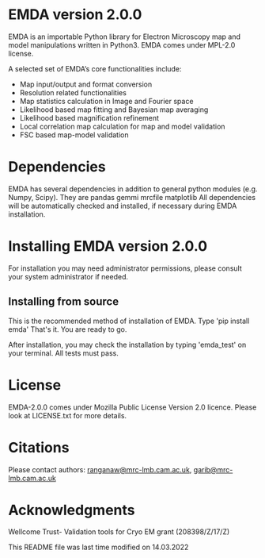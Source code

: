 EMDA version 2.0.0
===================

EMDA is an importable Python library for Electron Microscopy map and model manipulations written in Python3.
EMDA comes under MPL-2.0 license. 

A selected set of EMDA’s core functionalities include:

- Map input/output and format conversion
- Resolution related functionalities
- Map statistics calculation in Image and Fourier space
- Likelihood based map fitting and Bayesian map averaging
- Likelihood based magnification refinement
- Local correlation map calculation for map and model validation
- FSC based map-model validation


Dependencies
===================

EMDA has several dependencies in addition to general python modules (e.g. Numpy, Scipy).
They are 
pandas
gemmi
mrcfile
matplotlib
All dependencies will be automatically checked and installed, if necessary during
EMDA installation.


Installing EMDA version 2.0.0 
===============================

For installation you may need administrator permissions, 
please consult your system administrator if needed.


Installing from source
--------------------------------------------
This is the recommended method of installation of EMDA. 
Type 'pip install emda'
That's it. You are ready to go.

After installation, you may check the installation by typing
'emda_test' on your terminal. All tests must pass.


License
=======

EMDA-2.0.0 comes under Mozilla Public License Version 2.0 licence.
Please look at LICENSE.txt for more details.


Citations
=========

Please contact authors: ranganaw@mrc-lmb.cam.ac.uk,
garib@mrc-lmb.cam.ac.uk


Acknowledgments
===============

Wellcome Trust- Validation tools for Cryo EM grant (208398/Z/17/Z)

This README file was last time modified on 14.03.2022

